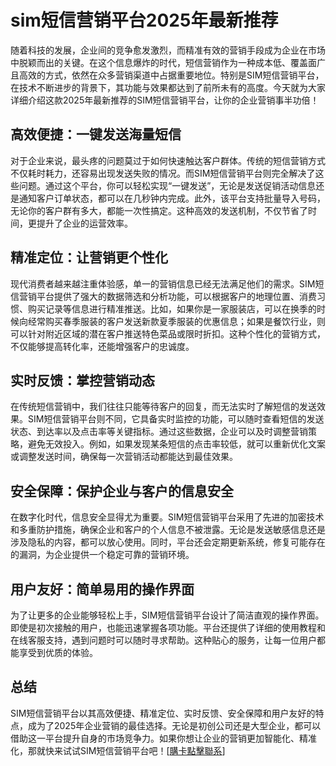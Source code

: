 # sim短信营销平台2025年最新推荐

随着科技的发展，企业间的竞争愈发激烈，而精准有效的营销手段成为企业在市场中脱颖而出的关键。在这个信息爆炸的时代，短信营销作为一种成本低、覆盖面广且高效的方式，依然在众多营销渠道中占据重要地位。特别是SIM短信营销平台，在技术不断进步的背景下，其功能与效果都达到了前所未有的高度。今天就为大家详细介绍这款2025年最新推荐的SIM短信营销平台，让你的企业营销事半功倍！

## 高效便捷：一键发送海量短信

对于企业来说，最头疼的问题莫过于如何快速触达客户群体。传统的短信营销方式不仅耗时耗力，还容易出现发送失败的情况。而SIM短信营销平台则完全解决了这些问题。通过这个平台，你可以轻松实现“一键发送”，无论是发送促销活动信息还是通知客户订单状态，都可以在几秒钟内完成。此外，该平台支持批量导入号码，无论你的客户群有多大，都能一次性搞定。这种高效的发送机制，不仅节省了时间，更提升了企业的运营效率。

## 精准定位：让营销更个性化

现代消费者越来越注重体验感，单一的营销信息已经无法满足他们的需求。SIM短信营销平台提供了强大的数据筛选和分析功能，可以根据客户的地理位置、消费习惯、购买记录等信息进行精准推送。比如，如果你是一家服装店，可以在换季的时候向经常购买春季服装的客户发送新款夏季服装的优惠信息；如果是餐饮行业，则可以针对附近区域的潜在客户推送特色菜品或限时折扣。这种个性化的营销方式，不仅能够提高转化率，还能增强客户的忠诚度。

## 实时反馈：掌控营销动态

在传统短信营销中，我们往往只能等待客户的回复，而无法实时了解短信的发送效果。SIM短信营销平台则不同，它具备实时监控的功能，可以随时查看短信的发送状态、到达率以及点击率等关键指标。通过这些数据，企业可以及时调整营销策略，避免无效投入。例如，如果发现某条短信的点击率较低，就可以重新优化文案或调整发送时间，确保每一次营销活动都能达到最佳效果。

## 安全保障：保护企业与客户的信息安全

在数字化时代，信息安全显得尤为重要。SIM短信营销平台采用了先进的加密技术和多重防护措施，确保企业和客户的个人信息不被泄露。无论是发送敏感信息还是涉及隐私的内容，都可以放心使用。同时，平台还会定期更新系统，修复可能存在的漏洞，为企业提供一个稳定可靠的营销环境。

## 用户友好：简单易用的操作界面

为了让更多的企业能够轻松上手，SIM短信营销平台设计了简洁直观的操作界面。即使是初次接触的用户，也能迅速掌握各项功能。平台还提供了详细的使用教程和在线客服支持，遇到问题时可以随时寻求帮助。这种贴心的服务，让每一位用户都能享受到优质的体验。

## 总结

SIM短信营销平台以其高效便捷、精准定位、实时反馈、安全保障和用户友好的特点，成为了2025年企业营销的最佳选择。无论是初创公司还是大型企业，都可以借助这一平台提升自身的市场竞争力。如果你想让企业的营销更加智能化、精准化，那就快来试试SIM短信营销平台吧！[[購卡點擊聯系](https://t.me/s/SXDXQF)]